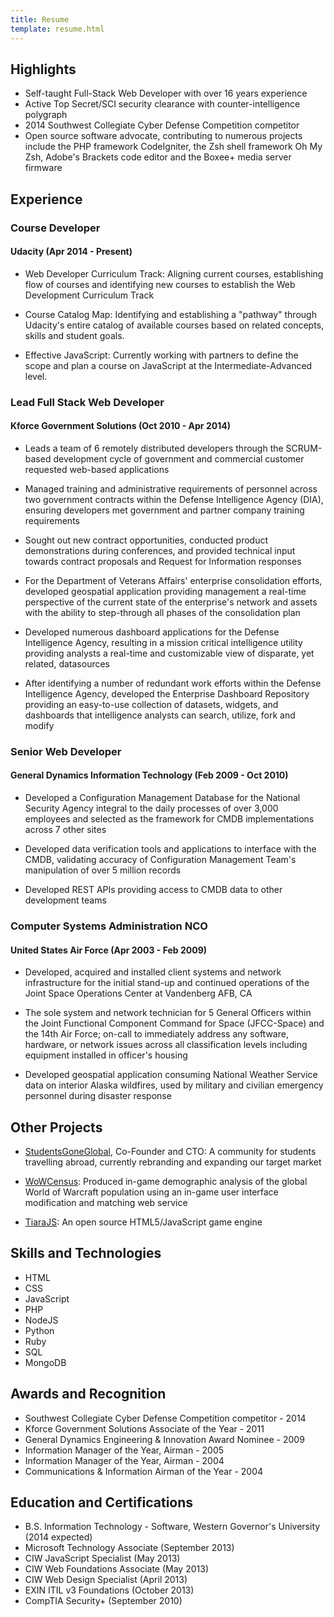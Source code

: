 ```yaml
---
title: Resume
template: resume.html
---
```


## Highlights

* Self-taught Full-Stack Web Developer with over 16 years experience
* Active Top Secret/SCI security clearance with counter-intelligence polygraph
* 2014 Southwest Collegiate Cyber Defense Competition competitor
* Open source software advocate, contributing to numerous projects include the PHP framework CodeIgniter, the Zsh shell framework Oh My Zsh, Adobe's Brackets code editor and the Boxee+ media server firmware


## Experience

### Course Developer
#### Udacity (Apr 2014 - Present)

* Web Developer Curriculum Track: Aligning current courses, establishing flow of courses and identifying new courses to establish the Web Development Curriculum Track

* Course Catalog Map: Identifying and establishing a "pathway" through Udacity's entire catalog of available courses based on related concepts, skills and student goals.

* Effective JavaScript: Currently working with partners to define the scope and plan a course on JavaScript at the Intermediate-Advanced level.


### Lead Full Stack Web Developer
#### Kforce Government Solutions (Oct 2010 - Apr 2014)

* Leads a team of 6 remotely distributed developers through the SCRUM-based development cycle of government and commercial customer requested web-based applications

* Managed training and administrative requirements of personnel across two government contracts within the Defense Intelligence Agency (DIA), ensuring developers met government and partner company training requirements

* Sought out new contract opportunities, conducted product demonstrations during conferences, and provided technical input towards contract proposals and Request for Information responses

* For the Department of Veterans Affairs' enterprise consolidation efforts, developed geospatial application providing management a real-time perspective of the current state of the enterprise's network and assets with the ability to step-through all phases of the consolidation plan

* Developed numerous dashboard applications for the Defense Intelligence Agency, resulting in a mission critical intelligence utility providing analysts a real-time and customizable view of disparate, yet related, datasources

* After identifying a number of redundant work efforts within the Defense Intelligence Agency, developed the Enterprise Dashboard Repository providing an easy-to-use collection of datasets, widgets, and dashboards that intelligence analysts can search, utilize, fork and modify


### Senior Web Developer
#### General Dynamics Information Technology (Feb 2009 - Oct 2010)

* Developed a Configuration Management Database for the National Security Agency integral to the daily processes of over 3,000 employees and selected as the framework for CMDB implementations across 7 other sites

* Developed data verification tools and applications to interface with the CMDB, validating accuracy of Configuration Management Team's manipulation of over 5 million records

* Developed REST APIs providing access to CMDB data to other development teams


### Computer Systems Administration NCO
#### United States Air Force (Apr 2003 - Feb 2009)

* Developed, acquired and installed client systems and network infrastructure for the initial stand-up and continued operations of the Joint Space Operations Center at Vandenberg AFB, CA

* The sole system and network technician for 5 General Officers within the Joint Functional Component Command for Space (JFCC-Space) and the 14th Air Force; on-call to immediately address any software, hardware, or network issues across all classification levels including equipment installed in officer's housing

* Developed geospatial application consuming National Weather Service data on interior Alaska wildfires, used by military and civilian emergency personnel during disaster response


## Other Projects

* [StudentsGoneGlobal](http://studentsgoneglobal.com/), Co-Founder and CTO: A community for students travelling abroad, currently rebranding and expanding our target market

* [WoWCensus](https://web.archive.org/web/20050102005044/http://www.wowcensus.com/overall_stats.php): Produced in-game demographic analysis of the global World of Warcraft population using an in-game user interface modification and matching web service

* [TiaraJS](https://github.com/walesmd/tiarajs): An open source HTML5/JavaScript game engine


## Skills and Technologies

* HTML
* CSS
* JavaScript
* PHP
* NodeJS
* Python
* Ruby
* SQL
* MongoDB


## Awards and Recognition

* Southwest Collegiate Cyber Defense Competition competitor - 2014
* Kforce Government Solutions Associate of the Year - 2011
* General Dynamics Engineering & Innovation Award Nominee - 2009
* Information Manager of the Year, Airman - 2005
* Information Manager of the Year, Airman - 2004
* Communications & Information Airman of the Year - 2004


## Education and Certifications

* B.S. Information Technology - Software, Western Governor's University (2014 expected)
* Microsoft Technology Associate (September 2013)
* CIW JavaScript Specialist (May 2013)
* CIW Web Foundations Associate (May 2013)
* CIW Web Design Specialist (April 2013)
* EXIN ITIL v3 Foundations (October 2013)
* CompTIA Security+ (September 2010)
